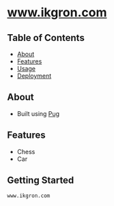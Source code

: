 # www.ikgron.com


## Table of Contents
- [About](#about)
- [Features](#features)
- [Usage](#usage)
- [Deployment](#deployment)

## About

- Built using [Pug](https://pugjs.org/api/getting-started.html)

## Features

- Chess
- Car 

## Getting Started


```bash
www.ikgron.com
